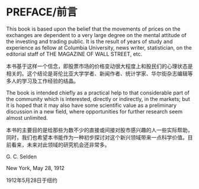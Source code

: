 # PREFACE/前言

This book is based upon the belief that the movements of prices on the exchanges are dependent to a very large degree on the mental attitude of the investing and trading public. It is the result of years of study and experience as fellow at Columbia University, news writer, statistician, on the editorial staff of THE MAGAZINE OF WALL STREET, etc.

本书基于这样一个信念，即股票市场的价格变动很大程度上和股民们的心理状态是相关的。这个结论是哥伦比亚大学学者、新闻作者、统计学家、华尔街杂志编辑等多人的学习及工作经验的结晶。

The book is intended chiefly as a practical help to that considerable part of the community which is interested, directly or indirectly, in the markets; but it is hoped that it may also have some scientific value as a preliminary discussion in a new field, where opportunities for further research seem almost unlimited.

本书的主要目的是给那些为数不少的直接或间接对股市感兴趣的人一些实际帮助，同时，我们也希望本书能作为一种初步探讨对这个新兴领域带来一点科学价值。目前看来，未来对此领域的研究机会还非常多。

G. C. Selden

New York, May 28, 1912

1912年5月28日于纽约
